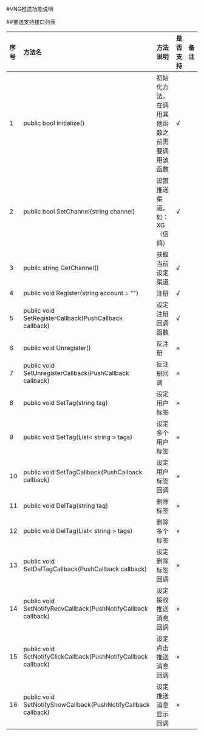 
#VNG推送功能说明

##推送支持接口列表

|序号|方法名|方法说明|是否支持| 备注|
|:--|:--|:--|:--|:--|
|1| public bool Initialize() | 初始化方法，在调用其他函数之前需要调用该函数 | √||    
| 2|public bool SetChannel(string channel) | 设置推送渠道，如：XG（信鸽） |√||     
| 3|public string GetChannel() | 获取当前设定渠道 |√||      
| 4|public void Register(string account = "") | 注册 |√||        
| 5|public void SetRegisterCallback(PushCallback callback) | 设定注册回调函数 |√||        
| 6|public void Unregister() | 反注册 | × | |      
| 7|public void SetUnregisterCallback(PushCallback callback) | 反注册回调 | × | |    
| 8|public void SetTag(string tag) | 设定用户标签 | × | |    
| 9|public void SetTag(List< string > tags) | 设定多个用户标签 | × | |     
| 10|public void SetTagCallback(PushCallback callback) | 设定用户标签回调 | × | |   
| 11|public void DelTag(string tag) | 删除标签 | × | |     
| 12|public void DelTag(List< string > tags) | 删除多个标签 | × | |    
| 13|public void SetDelTagCallback(PushCallback callback) | 设定删除标签回调 | × | |   
| 14|public void SetNotifyRecvCallback(PushNotifyCallback callback) | 设定接收推送消息回调 | × | |     
| 15|public void SetNotifyClickCallback(PushNotifyCallback callback) | 设定点击推送消息回调 | × | |    
| 16|public void SetNotifyShowCallback(PushNotifyCallback callback) | 设定推送消息显示回调 | × | |
